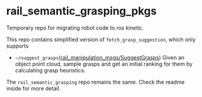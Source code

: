 # rail_semantic_grasping_pkgs
Temporary repo for migrating robot code to ros kinetic. 

This repo contains simplified version of `fetch_grasp_suggestion`, which only supports 
  * `~/suggest_grasps`([rail_manipulation_msgs/SuggestGrasps](https://github.com/GT-RAIL/rail_manipulation_msgs/blob/master/srv/SuggestGrasps.srv))
  Given an object point cloud, sample grasps and get an initial ranking for them by
  calculating grasp heuristics.
  
The `rail_semantic_grasping` repo remains the same. Check the readme inside for more detail.
  
